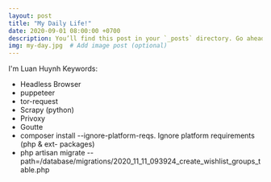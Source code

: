 ```yaml
---
layout: post
title: "My Daily Life!"
date: 2020-09-01 08:00:00 +0700
description: You’ll find this post in your `_posts` directory. Go ahead and edit it and re-build the site to see your changes. # Add post description (optional)
img: my-day.jpg  # Add image post (optional)
---
```

I'm Luan Huynh
Keywords:
- Headless Browser
- puppeteer
- tor-request
- Scrapy (python)
- Privoxy
- Goutte
- composer install --ignore-platform-reqs. Ignore platform requirements (php & ext- packages)
- php artisan migrate --path=/database/migrations/2020_11_11_093924_create_wishlist_groups_table.php
